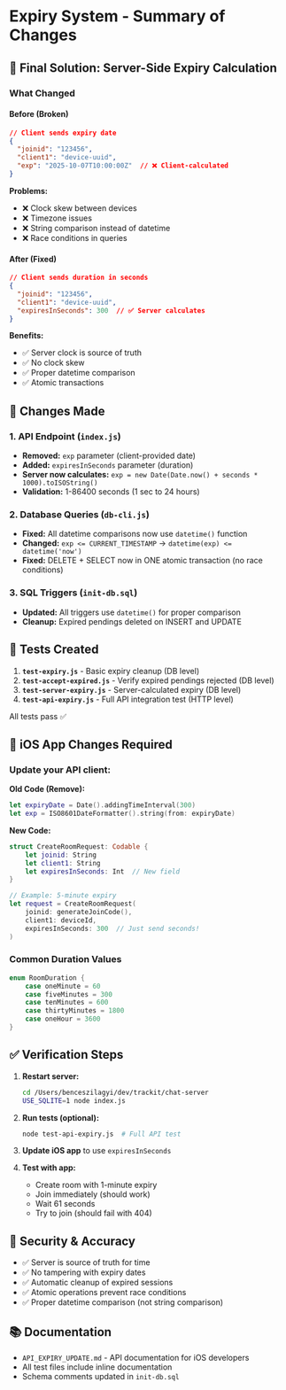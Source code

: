 # Expiry System - Summary of Changes

## 🎯 Final Solution: Server-Side Expiry Calculation

### What Changed

#### Before (Broken)
```json
// Client sends expiry date
{
  "joinid": "123456",
  "client1": "device-uuid",
  "exp": "2025-10-07T10:00:00Z"  // ❌ Client-calculated
}
```

**Problems:**
- ❌ Clock skew between devices
- ❌ Timezone issues
- ❌ String comparison instead of datetime
- ❌ Race conditions in queries

#### After (Fixed)
```json
// Client sends duration in seconds
{
  "joinid": "123456",
  "client1": "device-uuid",
  "expiresInSeconds": 300  // ✅ Server calculates
}
```

**Benefits:**
- ✅ Server clock is source of truth
- ✅ No clock skew
- ✅ Proper datetime comparison
- ✅ Atomic transactions

## 📝 Changes Made

### 1. API Endpoint (`index.js`)
- **Removed:** `exp` parameter (client-provided date)
- **Added:** `expiresInSeconds` parameter (duration)
- **Server now calculates:** `exp = new Date(Date.now() + seconds * 1000).toISOString()`
- **Validation:** 1-86400 seconds (1 sec to 24 hours)

### 2. Database Queries (`db-cli.js`)
- **Fixed:** All datetime comparisons now use `datetime()` function
- **Changed:** `exp <= CURRENT_TIMESTAMP` → `datetime(exp) <= datetime('now')`
- **Fixed:** DELETE + SELECT now in ONE atomic transaction (no race conditions)

### 3. SQL Triggers (`init-db.sql`)
- **Updated:** All triggers use `datetime()` for proper comparison
- **Cleanup:** Expired pendings deleted on INSERT and UPDATE

## 🧪 Tests Created

1. **`test-expiry.js`** - Basic expiry cleanup (DB level)
2. **`test-accept-expired.js`** - Verify expired pendings rejected (DB level)
3. **`test-server-expiry.js`** - Server-calculated expiry (DB level)
4. **`test-api-expiry.js`** - Full API integration test (HTTP level)

All tests pass ✅

## 🔄 iOS App Changes Required

### Update your API client:

**Old Code (Remove):**
```swift
let expiryDate = Date().addingTimeInterval(300)
let exp = ISO8601DateFormatter().string(from: expiryDate)
```

**New Code:**
```swift
struct CreateRoomRequest: Codable {
    let joinid: String
    let client1: String
    let expiresInSeconds: Int  // New field
}

// Example: 5-minute expiry
let request = CreateRoomRequest(
    joinid: generateJoinCode(),
    client1: deviceId,
    expiresInSeconds: 300  // Just send seconds!
)
```

### Common Duration Values

```swift
enum RoomDuration {
    case oneMinute = 60
    case fiveMinutes = 300
    case tenMinutes = 600
    case thirtyMinutes = 1800
    case oneHour = 3600
}
```

## ✅ Verification Steps

1. **Restart server:**
   ```bash
   cd /Users/benceszilagyi/dev/trackit/chat-server
   USE_SQLITE=1 node index.js
   ```

2. **Run tests (optional):**
   ```bash
   node test-api-expiry.js  # Full API test
   ```

3. **Update iOS app** to use `expiresInSeconds`

4. **Test with app:**
   - Create room with 1-minute expiry
   - Join immediately (should work)
   - Wait 61 seconds
   - Try to join (should fail with 404)

## 🔐 Security & Accuracy

- ✅ Server is source of truth for time
- ✅ No tampering with expiry dates
- ✅ Automatic cleanup of expired sessions
- ✅ Atomic operations prevent race conditions
- ✅ Proper datetime comparison (not string comparison)

## 📚 Documentation

- `API_EXPIRY_UPDATE.md` - API documentation for iOS developers
- All test files include inline documentation
- Schema comments updated in `init-db.sql`

